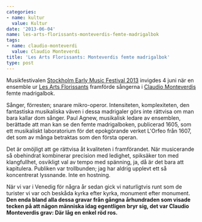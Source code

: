 ```yaml
---
categories:
- name: kultur
  value: Kultur
date: '2013-06-04'
name: les-arts-florissants-monteverdis-femte-madrigalbok
tags:
- name: claudio-monteverdi
  value: Claudio Monteverdi
title: 'Les Arts Florissants: Monteverdis femte madrigalbok'
type: post
---
```

Musikfestivalen [Stockholm Early Music Festival 2013](http://www.semf.se/sv) invigdes 4 juni när en ensemble ur [Les Arts Florissants](http://www.arts-florissants.com/) framförde sångerna i [Claudio Monteverdis](http://sv.wikipedia.org/wiki/Claudio_Monteverdi) femte madrigalbok.

Sånger, förresten; snarare mikro-operor. Intensiteten, komplexiteten, den fantastiska musikaliska väven i dessa madrigaler görs inte rättvisa om man bara kallar dom sånger. Paul Agnew, musikalisk ledare av ensemblen, berättade att man kan se den femte madrigalboken, publicerad 1605, som ett musikaliskt laboratorium för det epokgörande verket L'Orfeo från 1607, det som av många betraktas som den första operan.

Det är omöjligt att ge rättvisa åt kvaliteten i framförandet. När musicerande så obehindrat kombinerar precision med ledighet, spiksäker ton med klangfullhet, osvikligt val av tempo med spänning, ja, då är det bara att kapitulera. Publiken var trollbunden; jag har aldrig upplevt ett så koncentrerat lyssnande. Inte en hostning.

När vi var i Venedig för några år sedan gick vi naturligtvis runt som de turister vi var och beskåda kyrka efter kyrka, monument efter monument. **Den enda bland alla dessa gravar från gångna århundraden som visade tecken på att någon människa idag egentligen bryr sig, det var Claudio Monteverdis grav: Där låg en enkel röd ros.**

